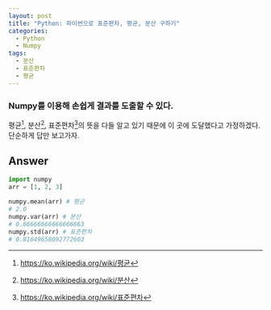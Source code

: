 ```yaml
---
layout: post
title: "Python: 파이썬으로 표준편차, 평균, 분산 구하기"
categories:
  - Python
  - Numpy
tags: 
  - 분산
  - 표준편차
  - 평균
---
```



### Numpy를 이용해 손쉽게 결과를 도출할 수 있다.
평균[^1], 분산[^2], 표준편차[^3]의 뜻을 다들 알고 있기 때문에 이 곳에 도달했다고 가정하겠다. 단순하게 답만 보고가자.

[^1]: <https://ko.wikipedia.org/wiki/평균>
[^2]: <https://ko.wikipedia.org/wiki/분산>
[^3]: <https://ko.wikipedia.org/wiki/표준편차>

## Answer
```python
import numpy
arr = [1, 2, 3]

numpy.mean(arr) # 평균
# 2.0
numpy.var(arr) # 분산
# 0.66666666666666663
numpy.std(arr) # 표준편차
# 0.81649658092772603
```
